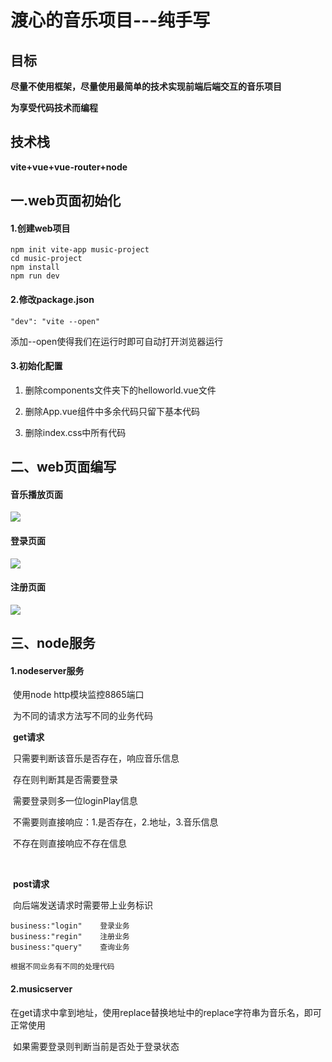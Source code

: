 # 渡心的音乐项目---纯手写

## 目标

**尽量不使用框架，尽量使用最简单的技术实现前端后端交互的音乐项目**

**为享受代码技术而编程**

## 技术栈

**vite+vue+vue-router+node**

## 一.web页面初始化

#### 1.创建web项目

```
npm init vite-app music-project
cd music-project
npm install
npm run dev
```

#### 2.修改package.json

```
"dev": "vite --open"
```

添加--open使得我们在运行时即可自动打开浏览器运行

#### 3.初始化配置

1. 删除components文件夹下的helloworld.vue文件

2. 删除App.vue组件中多余代码只留下基本代码

3. 删除index.css中所有代码

## 二、web页面编写

#### 音乐播放页面

![](C:\Users\Administrator\Desktop\music\md图片\音乐播放页面.png)

#### 登录页面

![](C:\Users\Administrator\Desktop\music\md图片\登录页面.png)

#### 注册页面

![](C:\Users\Administrator\Desktop\music\md图片\注册.png)



## 三、node服务

#### 1.nodeserver服务

​	使用node http模块监控8865端口

​	为不同的请求方法写不同的业务代码

​	**get请求**

​	只需要判断该音乐是否存在，响应音乐信息

​	存在则判断其是否需要登录

​	需要登录则多一位loginPlay信息

​	不需要则直接响应：1.是否存在，2.地址，3.音乐信息

​	不存在则直接响应不存在信息

​	

​	**post请求**

​	向后端发送请求时需要带上业务标识

```
business:"login"	登录业务
business:"regin"	注册业务
business:"query"	查询业务
```

 	根据不同业务有不同的处理代码

#### 2.musicserver

​	在get请求中拿到地址，使用replace替换地址中的replace字符串为音乐名，即可正常使用

​	如果需要登录则判断当前是否处于登录状态

